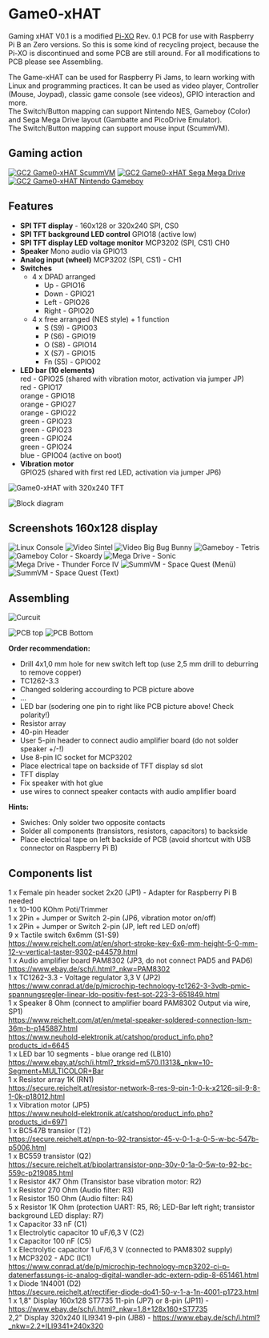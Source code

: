 # Game0-xHAT

Gaming xHAT V0.1 is a modified [Pi-XO](https://github.com/GrazerComputerClub/Pi-XO) Rev. 0.1 PCB for use with Raspberry Pi B an Zero versions. So this is some kind of recycling project, because the Pi-XO is discontinued and some PCB are still around.
For all modifications to PCB please see Assembling.   

The Game-xHAT can be used for Raspberry Pi Jams, to learn working with Linux and programming practices. It can be used as video player, Controller (Mouse, Joypad), classic game console (see videos), GPIO interaction and more.  
The Switch/Button mapping can support Nintendo NES, Gameboy (Color) and Sega Mega Drive layout (Gambatte and PicoDrive Emulator).  
The Switch/Button mapping can support mouse input (ScummVM). 

## Gaming action

[![GC2 Game0-xHAT ScummVM](https://img.youtube.com/vi/9YzMNbByE_w/0.jpg)](https://www.youtube.com/watch?v=9YzMNbByE_w)
[![GC2 Game0-xHAT Sega Mega Drive](https://img.youtube.com/vi/PtT1OVjE4Fs/0.jpg)](https://www.youtube.com/watch?v=PtT1OVjE4Fs)[![GC2 Game0-xHAT Nintendo Gameboy](https://img.youtube.com/vi/3sH8cGopgdA/0.jpg)](https://www.youtube.com/watch?v=3sH8cGopgdA)

## Features

- **SPI TFT display** - 160x128 or 320x240
  SPI, CS0   
- **SPI TFT background LED control**
  GPIO18 (active low)
- **SPI TFT display LED voltage monitor**
  MCP3202 (SPI, CS1) CH0 
- **Speaker**
  Mono audio via GPIO13  
- **Analog input (wheel)** 
  MCP3202 (SPI, CS1) - CH1
- **Switches** 
  - 4 x DPAD arranged   
    * Up - GPIO16  
    * Down - GPIO21  
    * Left - GPIO26  
    * Right - GPIO20  
  - 4 x free arranged (NES style) + 1 function  
    * S (S9) - GPIO03
    * P (S6) - GPIO19  
    * O (S8) - GPIO14     
    * X (S7) - GPIO15  
    * Fn (S5) - GPIO02  
- **LED bar (10 elements)**  
  red - GPIO25 (shared with vibration motor, activation via jumper JP)  
  red - GPIO17  
  orange - GPIO18  
  orange - GPIO27  
  orange - GPIO22  
  green - GPIO23  
  green - GPIO23  
  green - GPIO24  
  green - GPIO24  
  blue - GPIO04 (active on boot)   
- **Vibration motor**  
 GPIO25 (shared with first red LED, activation via jumper JP6)

![Game0-xHAT with 320x240 TFT](https://github.com/GrazerComputerClub/Game0-xHAT/raw/master/Game0-xHAT.jpeg)

![Block diagram](https://github.com/GrazerComputerClub/Game0-xHAT/raw/master/Blockdiagramm.jpeg)

## Screenshots 160x128 display

![Linux Console](https://github.com/GrazerComputerClub/Game0-xHAT/raw/master/screenshots/160x128/Console.png)
![Video Sintel](https://github.com/GrazerComputerClub/Game0-xHAT/raw/master/screenshots/160x128/Sintel.png)
![Video Big Bug Bunny](https://github.com/GrazerComputerClub/Game0-xHAT/raw/master/screenshots/160x128/BigBuckBunny.png)
![Gameboy - Tetris](https://github.com/GrazerComputerClub/Game0-xHAT/raw/master/screenshots/160x128/Tetris.png)
![Gameboy Color - Skoardy](https://github.com/GrazerComputerClub/Game0-xHAT/raw/master/screenshots/160x128/Skoardy.png)
![Mega Drive - Sonic](https://github.com/GrazerComputerClub/Game0-xHAT/raw/master/screenshots/160x128/Sonic.png)
![Mega Drive - Thunder Force IV](https://github.com/GrazerComputerClub/Game0-xHAT/raw/master/screenshots/160x128/ThunderForceIV.png)
![SummVM - Space Quest (Menü)](https://github.com/GrazerComputerClub/Game0-xHAT/raw/master/screenshots/160x128/ScummVM-Menu.png)
![SummVM - Space Quest (Text)](https://github.com/GrazerComputerClub/Game0-xHAT/raw/master/screenshots/160x128/ScummVM-Text.png)

## Assembling

![Curcuit](https://github.com/GrazerComputerClub/Game0-xHAT/raw/master/Curcuit.jpg)

![PCB top](https://github.com/GrazerComputerClub/Game0-xHAT/raw/master/GV-xHAT_top.png)
![PCB Bottom](https://github.com/GrazerComputerClub/Game0-xHAT/raw/master/GV-xHAT_bottom.png)

**Order recommendation:**
- Drill 4x1,0 mm hole for new switch left top (use 2,5 mm drill to deburring to remove copper)
- TC1262-3.3
- Changed soldering accourding to PCB picture above
- ...
- LED bar (sodering one pin to right like PCB picture above! Check polarity!)
- Resistor array
- 40-pin Header 
- User 5-pin header to connect audio amplifier board (do not solder speaker +/-!)
- Use 8-pin IC socket for MCP3202
- Place electrical tape on backside of TFT display sd slot
- TFT display
- Fix speaker with hot glue
- use wires to connect speaker contacts with audio amplifier board  

**Hints:** 
- Swiches: Only solder two opposite contacts 
- Solder all components (transistors, resistors, capacitors) to backside 
- Place electrical tape on left backside of PCB (avoid shortcut with USB connector on Raspberry Pi B)


## Components list
	
 1 x Female pin header socket 2x20  (JP1) - Adapter for Raspberry Pi B needed  
 1 x 10-100 KOhm Poti/Trimmer  
 1 x 2Pin + Jumper or Switch 2-pin (JP6, vibration motor on/off)    
 1 x 2Pin + Jumper or Switch 2-pin (JP, left red LED on/off)    
 9 x Tactile switch 6x6mm (S1-S9)  
     https://www.reichelt.com/at/en/short-stroke-key-6x6-mm-height-5-0-mm-12-v-vertical-taster-9302-p44579.html  
 1 x Audio amplifier board PAM8302 (JP3, do not connect PAD5 and PAD6)  
     https://www.ebay.de/sch/i.html?_nkw=PAM8302  
 1 x TC1262-3.3 - Voltage regulator 3,3 V (JP2)  
     https://www.conrad.at/de/p/microchip-technology-tc1262-3-3vdb-pmic-spannungsregler-linear-ldo-positiv-fest-sot-223-3-651849.html  
 1 x Speaker 8 Ohm (connect to amplifier board PAM8302 Output via wire, SP1)  
     https://www.reichelt.com/at/en/metal-speaker-soldered-connection-lsm-36m-b-p145887.html  
     https://www.neuhold-elektronik.at/catshop/product_info.php?products_id=6645  
 1 x LED bar 10 segments - blue orange red (LB10)  
     https://www.ebay.at/sch/i.html?_trksid=m570.l1313&_nkw=10-Segment+MULTICOLOR+Bar  
 1 x Resistor array 1K (RN1)  
     https://secure.reichelt.at/resistor-network-8-res-9-pin-1-0-k-x2126-sil-9-8-1-0k-p18012.html  
 1 x Vibration motor (JP5)  
     https://www.neuhold-elektronik.at/catshop/product_info.php?products_id=6971  
 1 x BC547B transiior (T2)  
     https://secure.reichelt.at/npn-to-92-transistor-45-v-0-1-a-0-5-w-bc-547b-p5006.html  
 1 x BC559 transistor (Q2)  
     https://secure.reichelt.at/bipolartransistor-pnp-30v-0-1a-0-5w-to-92-bc-559c-p219085.html  
 1 x Resistor 4K7 Ohm (Transistor base vibration motor: R2)  
 1 x Resistor 270 Ohm (Audio filter: R3)  
 1 x Resistor 150 Ohm (Audio filter: R4)  
 5 x Resistor 1K Ohm (protection UART: R5, R6; LED-Bar left right; transistor background LED display: R7)   
 1 x Capacitor 33 nF (C1)  
 1 x Electrolytic capacitor 10 uF/6,3 V (C2)  
 1 x Capacitor 100 nF (C5)  
 1 x Electrolytic capacitor 1 uF/6,3 V (connected to PAM8302 supply)  
 1 x MCP3202 - ADC (IC1)  
     https://www.conrad.at/de/p/microchip-technology-mcp3202-ci-p-datenerfassungs-ic-analog-digital-wandler-adc-extern-pdip-8-651461.html  
 1 x Diode 1N4001 (D2)  
     https://secure.reichelt.at/rectifier-diode-do41-50-v-1-a-1n-4001-p1723.html  
 1 x 1,8" Display 160x128 ST7735 11-pin (JP7) or 8-pin (JP11) - https://www.ebay.de/sch/i.html?_nkw=1.8+128x160+ST7735  
     2,2" Display 320x240 ILI9341 9-pin (JB8) - https://www.ebay.de/sch/i.html?_nkw=2.2+ILI9341+240x320  
